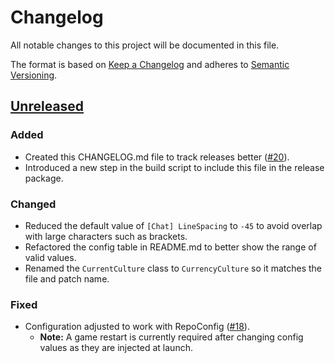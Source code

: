 # Changelog

All notable changes to this project will be documented in this file.

The format is based on [Keep a Changelog](https://keepachangelog.com/en/1.1.0/) and adheres to [Semantic Versioning](https://semver.org/spec/v2.0.0.html).

## [Unreleased]

### Added

-   Created this CHANGELOG.md file to track releases better ([#20](https://github.com/CCarrMcMahon/repo-essentials/issues/20)).
-   Introduced a new step in the build script to include this file in the release package.

### Changed

-   Reduced the default value of `[Chat] LineSpacing` to `-45` to avoid overlap with large characters such as brackets.
-   Refactored the config table in README.md to better show the range of valid values.
-   Renamed the `CurrentCulture` class to `CurrencyCulture` so it matches the file and patch name.

### Fixed

-   Configuration adjusted to work with RepoConfig ([#18](https://github.com/CCarrMcMahon/repo-essentials/issues/18)).
    -   **Note:** A game restart is currently required after changing config values as they are injected at launch.

[unreleased]: https://github.com/CCarrMcMahon/repo-essentials/compare/v0.3.4...HEAD
[0.3.4]: https://github.com/CCarrMcMahon/repo-essentials/compare/v0.3.3...v0.3.4
[0.3.3]: https://github.com/CCarrMcMahon/repo-essentials/compare/v0.3.2...v0.3.3
[0.3.2]: https://github.com/CCarrMcMahon/repo-essentials/compare/v0.3.1...v0.3.2
[0.3.1]: https://github.com/CCarrMcMahon/repo-essentials/compare/v0.3.0...v0.3.1
[0.3.0]: https://github.com/CCarrMcMahon/repo-essentials/compare/v0.2.0...v0.3.0
[0.2.0]: https://github.com/CCarrMcMahon/repo-essentials/releases/tag/v0.2.0
